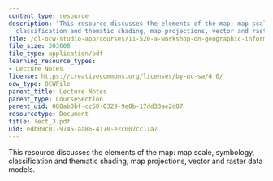 ```yaml
---
content_type: resource
description: 'This resource discusses the elements of the map: map scale, symbology,
  classification and thematic shading, map projections, vector and raster data models.'
file: /ol-ocw-studio-app/courses/11-520-a-workshop-on-geographic-information-systems-fall-2005/edb09c019745aa864170e2c007cc11a7_lect_3.pdf
file_size: 303608
file_type: application/pdf
learning_resource_types:
- Lecture Notes
license: https://creativecommons.org/licenses/by-nc-sa/4.0/
ocw_type: OCWFile
parent_title: Lecture Notes
parent_type: CourseSection
parent_uid: 088ab0bf-cc60-0329-9e0b-17dd33ae2d07
resourcetype: Document
title: lect_3.pdf
uid: edb09c01-9745-aa86-4170-e2c007cc11a7
---
```

This resource discusses the elements of the map: map scale, symbology, classification and thematic shading, map projections, vector and raster data models.